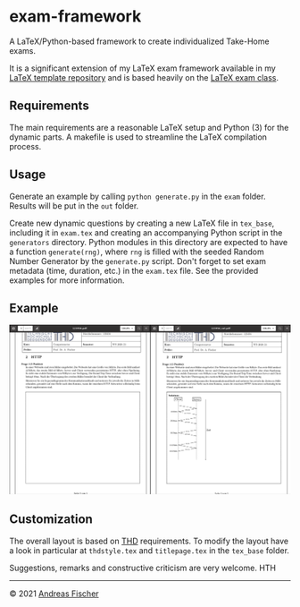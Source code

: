 # exam-framework

A LaTeX/Python-based framework to create individualized Take-Home exams.

It is a significant extension of my LaTeX exam framework available in my
[LaTeX template repository](https://mygit.th-deg.de/afischer/thd-latex-vorlagen) and is based heavily on the [LaTeX exam class](https://www.ctan.org/pkg/exam).

## Requirements

The main requirements are a reasonable LaTeX setup and Python (3) for the
dynamic parts.  A makefile is used to streamline the LaTeX compilation process.

## Usage

Generate an example by calling `python generate.py` in the `exam` folder.
Results will be put in the `out` folder.

Create new dynamic questions by creating a new LaTeX file in `tex_base`,
including it in `exam.tex` and creating an accompanying Python script in
the `generators` directory. Python modules in this directory are expected
to have a function `generate(rng)`, where `rng` is filled with the seeded
Random Number Generator by the `generate.py` script. Don't forget to set
exam metadata (time, duration, etc.) in the `exam.tex` file.
See the provided examples for more information.

## Example

![Example of an exam with its solution side-by-side](Example.png "An exam and its solution")

## Customization

The overall layout is based on [THD](https://www.th-deg.de) requirements.
To modify the layout have a look in particular
at `thdstyle.tex` and `titlepage.tex` in the `tex_base` folder.

Suggestions, remarks and constructive criticism are very welcome. HTH

---
© 2021 [Andreas Fischer](mailto:andreas.fischer@th-deg.de)
